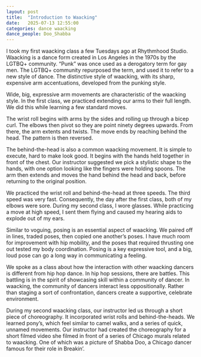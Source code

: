 ```yaml
---
layout: post
title:  "Introduction to Waacking"
date:   2025-07-13 12:55:00
categories: dance waacking
dance_people: Doo_Shabba 
---
```

I took my first waacking class a few Tuesdays ago at Rhythmhood Studio.  Waacking is a dance form created in Los Angeles in the 1970s by the LGTBQ+ community.  “Punk” was once used as a derogatory term for gay men.  The LGTBQ+ community repurposed the term, and used it to refer to a new style of dance.  The distinctive style of waacking, with its sharp, expensive arm accentuations, developed from the punking style.

Wide, big, expressive arm movements are characteristic of the waacking style.  In the first class, we practiced extending our arms to their full length.  We did this while learning a few standard moves.  

The wrist roll begins with arms by the sides and rolling up through a bicep curl. The elbows then pivot so they are point ninety degrees upwards.  From there, the arm extents and twists. The move ends by reaching behind the head.  The pattern is then reversed.

The behind-the-head is also a common waacking movement.   It is simple to execute, hard to make look good.  It begins with the hands held together in front of the chest.   Our instructor suggested we pick a stylistic shape to the hands, with one option looking like the fingers were holding spoons.  The arm then extends and moves the hand behind the head and back, before returning to the original position. 

We practiced the wrist roll and behind-the-head at three speeds.  The third speed was very fast.  Consequently, the day after the first class, both of my elbows were sore.  During my second class, I wore glasses.  While practicing a move at high speed, I sent them flying and caused my hearing aids to explode out of my ears.

Similar to voguing, posing is an essential aspect of waacking. We paired off in lines, traded poses, then copied one another’s poses.  I have much room for improvement with hip mobility, and the poses that required thrusting one out tested my body coordination.  Posing is a key expressive tool, and a big, loud pose can go a long way in communicating a feeling.

We spoke as a class about how the interaction with other waacking dancers is different from hip hop dance.  In hip hop sessions, there are battles.  This battling is in the spirit of showcasing skill within a community of dancer.  In waacking, the community of dancers interact less oppositionally.  Rather than staging a sort of confrontation, dancers create a supportive, celebrate environment. 

During my second waacking class, our instructor led us through a short piece of choreography.  It incorporated wrist rolls and behind-the-heads. We learned pony’s, which feel similar to camel walks, and a series of quick, unnamed movements.  Our instructor had created the choreography for a short filmed video she filmed in front of a series of Chicago murals related to waacking.  One of which was a picture of Shabba Doo, a Chicago dancer famous for their role in Breakin’. 
